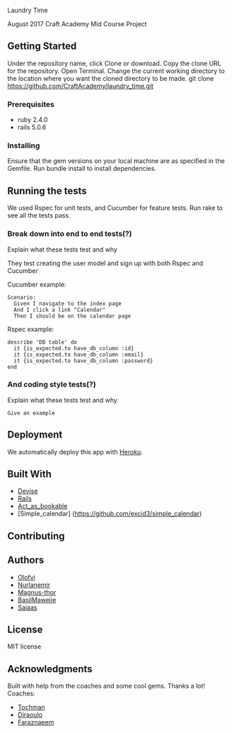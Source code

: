 Laundry Time

August 2017 Craft Academy Mid Course Project

## Getting Started

Under the repository name, click Clone or download.
Copy the clone URL for the repository.
Open Terminal.
Change the current working directory to the location where you want the cloned directory to be made.
git clone https://github.com/CraftAcademy/laundry_time.git

### Prerequisites

  * ruby 2.4.0
  * rails 5.0.6

### Installing

Ensure that the gem versions on your local machine are as specified in the Gemfile.
Run bundle install to install dependencies.

## Running the tests
We used Rspec for unit tests, and Cucumber for feature tests.
Run rake to see all the tests pass.

### Break down into end to end tests(?)

Explain what these tests test and why

They test creating the user model and sign up with both Rspec and Cucumber

Cucumber example:
```
Scenario:
  Given I navigate to the index page
  And I click a link "Calendar"
  Then I should be on the calendar page
```
Rspec example:
```
describe 'DB table' do
  it {is_expected.to have_db_column :id}
  it {is_expected.to have_db_column :email}
  it {is_expected.to have_db_column :password}
end
```

### And coding style tests(?)

Explain what these tests test and why

```
Give an example
```

## Deployment

We automatically deploy this app with [Heroku](https://www.heroku.com/).

## Built With
* [Devise](https://github.com/plataformatec/devise)
* [Rails](https://github.com/rails/rails)
* [Act_as_bookable](https://github.com/tandusrl/acts_as_bookable)
* [Simple_calendar] (https://github.com/excid3/simple_calendar)

## Contributing

## Authors
* [Olofvi](https://github.com/olofvi)
* [Nurlanemir](https://github.com/nurlanemir)
* [Magnus-thor](https://github.com/magnus-thor)
* [BasilMawejje](https://github.com/BasilMawejje)
* [Sajaas](https://github.com/Sajaas)

## License
MIT license

## Acknowledgments
Built with help from the coaches and some cool gems. Thanks a lot!
Coaches:
* [Tochman](https://github.com/tochman)
* [Diraoulo](https://github.com/diraulo)
* [Faraznaeem](https://github.com/faraznaeem)

